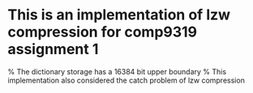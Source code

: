 # This is an implementation of lzw compression for comp9319 assignment 1

% The dictionary storage has a 16384 bit upper boundary
% This implementation also considered the catch problem of lzw compression
